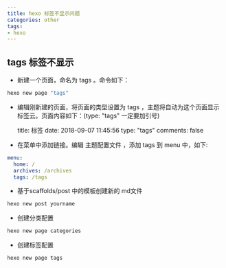 ```yaml
---
title: hexo 标签不显示问题
categories: other
tags: 
- hexo
---
```


## tags 标签不显示

* 新建一个页面，命名为 tags 。命令如下：

```bash
hexo new page "tags"
```

* 编辑刚新建的页面，将页面的类型设置为 tags ，主题将自动为这个页面显示标签云。页面内容如下：(type: "tags" 一定要加引号) 

    title: 标签
    date: 2018-09-07 11:45:56
    type: "tags"
    comments: false

* 在菜单中添加链接。编辑 主题配置文件 ，添加 tags 到 menu 中，如下:

``` yml
menu:
  home: /
  archives: /archives
  tags: /tags
```

* 基于scaffolds/post 中的模板创建新的 md文件
```bash
hexo new post yourname
```

* 创建分类配置
```bash
hexo new page categories
```

* 创建标签配置
```bash
hexo new page tags
```